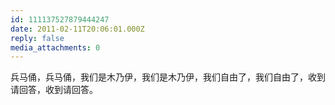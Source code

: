 ```yaml
---
id: 111137527879444247
date: 2011-02-11T20:06:01.000Z
reply: false
media_attachments: 0
---
```


兵马俑，兵马俑，我们是木乃伊，我们是木乃伊，我们自由了，我们自由了，收到请回答，收到请回答。

